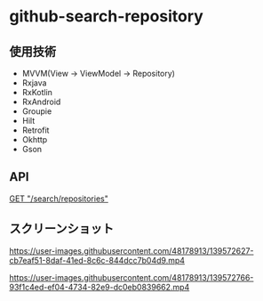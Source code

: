 # github-search-repository

## 使用技術
- MVVM(View -> ViewModel -> Repository)
- Rxjava
- RxKotlin
- RxAndroid
- Groupie
- Hilt
- Retrofit
- Okhttp
- Gson

## API
[GET "/search/repositories"](https://docs.github.com/ja/rest/reference/search#search-repositories)

## スクリーンショット

https://user-images.githubusercontent.com/48178913/139572627-cb7eaf51-8daf-41ed-8c6c-844dcc7b04d9.mp4


https://user-images.githubusercontent.com/48178913/139572766-93f1c4ed-ef04-4734-82e9-dc0eb0839662.mp4

